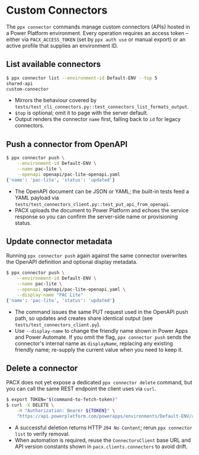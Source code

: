 # Custom Connectors

The `ppx connector` commands manage custom connectors (APIs) hosted in a Power Platform
environment. Every operation requires an access token – either via `PACX_ACCESS_TOKEN`
(set by `ppx auth use` or manual export) or an active profile that supplies an
environment ID.

## List available connectors

```bash
$ ppx connector list --environment-id Default-ENV --top 5
shared-api
custom-connector
```

* Mirrors the behaviour covered by `tests/test_cli_connectors.py::test_connectors_list_formats_output`.
* `$top` is optional; omit it to page with the server default.
* Output renders the connector `name` first, falling back to `id` for legacy
  connectors.

## Push a connector from OpenAPI

```bash
$ ppx connector push \
    --environment-id Default-ENV \
    --name pac-lite \
    --openapi openapi/pac-lite-openapi.yaml
{'name': 'pac-lite', 'status': 'updated'}
```

* The OpenAPI document can be JSON or YAML; the built-in tests feed a YAML payload via
  `tests/test_connectors_client.py::test_put_api_from_openapi`.
* PACX uploads the document to Power Platform and echoes the service response so you
  can confirm the server-side name or provisioning status.

## Update connector metadata

Running `ppx connector push` again against the same connector overwrites the
OpenAPI definition and optional display metadata.

```bash
$ ppx connector push \
    --environment-id Default-ENV \
    --name pac-lite \
    --openapi openapi/pac-lite-openapi.yaml \
    --display-name "PAC Lite"
{'name': 'pac-lite', 'status': 'updated'}
```

* The command issues the same PUT request used in the OpenAPI push path, so
  updates and creates share identical output (see `tests/test_connectors_client.py`).
* Use `--display-name` to change the friendly name shown in Power Apps and
  Power Automate. If you omit the flag, `ppx connector push` sends the
  connector's internal name as `displayName`, replacing any existing friendly
  name; re-supply the current value when you need to keep it.

## Delete a connector

PACX does not yet expose a dedicated `ppx connector delete` command, but you can call
the same REST endpoint the client uses via `curl`.

```bash
$ export TOKEN="$(command-to-fetch-token)"
$ curl -X DELETE \
    -H "Authorization: Bearer ${TOKEN}" \
    "https://api.powerplatform.com/powerapps/environments/Default-ENV/apis/pac-lite?api-version=2022-03-01-preview"
```

* A successful deletion returns HTTP `204 No Content`; rerun `ppx connector list`
  to verify removal.
* When automation is required, reuse the `ConnectorsClient` base URL and API version
  constants shown in `pacx.clients.connectors` to avoid drift.
